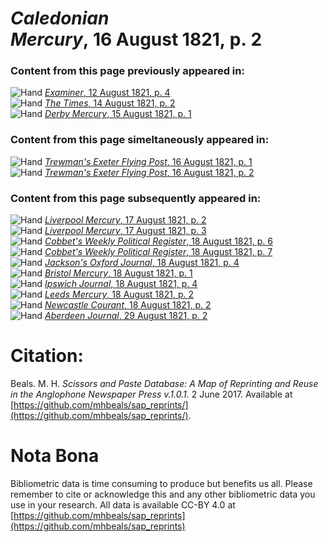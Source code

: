 # *Caledonian Mercury*, 16 August 1821, p. 2  
  
### Content from this page previously appeared in:  
![Hand](http://scissorsandpaste.net/wp-content/uploads/2017/06/smallhandpointer.png) [*Examiner*, 12 August 1821, p. 4](https://mhbeals.github.io/sap_html/Examiner/Examiner-12-August-1821-p-4)  
![Hand](http://scissorsandpaste.net/wp-content/uploads/2017/06/smallhandpointer.png) [*The Times*, 14 August 1821, p. 2](https://mhbeals.github.io/sap_html/The-Times/The-Times-14-August-1821-p-2)  
![Hand](http://scissorsandpaste.net/wp-content/uploads/2017/06/smallhandpointer.png) [*Derby Mercury*, 15 August 1821, p. 1](https://mhbeals.github.io/sap_html/Derby-Mercury/Derby-Mercury-15-August-1821-p-1)  
  
### Content from this page simeltaneously appeared in:  
![Hand](http://scissorsandpaste.net/wp-content/uploads/2017/06/smallhandpointer.png) [*Trewman's Exeter Flying Post*, 16 August 1821, p. 1](https://mhbeals.github.io/sap_html/Trewman's-Exeter-Flying-Post/Trewman's-Exeter-Flying-Post-16-August-1821-p-1)  
![Hand](http://scissorsandpaste.net/wp-content/uploads/2017/06/smallhandpointer.png) [*Trewman's Exeter Flying Post*, 16 August 1821, p. 2](https://mhbeals.github.io/sap_html/Trewman's-Exeter-Flying-Post/Trewman's-Exeter-Flying-Post-16-August-1821-p-2)  
  
### Content from this page subsequently appeared in:  
![Hand](http://scissorsandpaste.net/wp-content/uploads/2017/06/smallhandpointer.png) [*Liverpool Mercury*, 17 August 1821, p. 2](https://mhbeals.github.io/sap_html/Liverpool-Mercury/Liverpool-Mercury-17-August-1821-p-2)  
![Hand](http://scissorsandpaste.net/wp-content/uploads/2017/06/smallhandpointer.png) [*Liverpool Mercury*, 17 August 1821, p. 3](https://mhbeals.github.io/sap_html/Liverpool-Mercury/Liverpool-Mercury-17-August-1821-p-3)  
![Hand](http://scissorsandpaste.net/wp-content/uploads/2017/06/smallhandpointer.png) [*Cobbet's Weekly Political Register*, 18 August 1821, p. 6](https://mhbeals.github.io/sap_html/Cobbet's-Weekly-Political-Register/Cobbet's-Weekly-Political-Register-18-August-1821-p-6)  
![Hand](http://scissorsandpaste.net/wp-content/uploads/2017/06/smallhandpointer.png) [*Cobbet's Weekly Political Register*, 18 August 1821, p. 7](https://mhbeals.github.io/sap_html/Cobbet's-Weekly-Political-Register/Cobbet's-Weekly-Political-Register-18-August-1821-p-7)  
![Hand](http://scissorsandpaste.net/wp-content/uploads/2017/06/smallhandpointer.png) [*Jackson's Oxford Journal*, 18 August 1821, p. 4](https://mhbeals.github.io/sap_html/Jackson's-Oxford-Journal/Jackson's-Oxford-Journal-18-August-1821-p-4)  
![Hand](http://scissorsandpaste.net/wp-content/uploads/2017/06/smallhandpointer.png) [*Bristol Mercury*, 18 August 1821, p. 1](https://mhbeals.github.io/sap_html/Bristol-Mercury/Bristol-Mercury-18-August-1821-p-1)  
![Hand](http://scissorsandpaste.net/wp-content/uploads/2017/06/smallhandpointer.png) [*Ipswich Journal*, 18 August 1821, p. 4](https://mhbeals.github.io/sap_html/Ipswich-Journal/Ipswich-Journal-18-August-1821-p-4)  
![Hand](http://scissorsandpaste.net/wp-content/uploads/2017/06/smallhandpointer.png) [*Leeds Mercury*, 18 August 1821, p. 2](https://mhbeals.github.io/sap_html/Leeds-Mercury/Leeds-Mercury-18-August-1821-p-2)  
![Hand](http://scissorsandpaste.net/wp-content/uploads/2017/06/smallhandpointer.png) [*Newcastle Courant*, 18 August 1821, p. 2](https://mhbeals.github.io/sap_html/Newcastle-Courant/Newcastle-Courant-18-August-1821-p-2)  
![Hand](http://scissorsandpaste.net/wp-content/uploads/2017/06/smallhandpointer.png) [*Aberdeen Journal*, 29 August 1821, p. 2](https://mhbeals.github.io/sap_html/Aberdeen-Journal/Aberdeen-Journal-29-August-1821-p-2)  


# Citation: 

Beals. M. H. *Scissors and Paste Database: A Map of Reprinting and Reuse in the Anglophone Newspaper Press v.1.0.1.* 2 June 2017. Available at [https://github.com/mhbeals/sap_reprints/](https://github.com/mhbeals/sap_reprints/). 

# Nota Bona

Bibliometric data is time consuming to produce but benefits us all. Please remember to cite or acknowledge this and any other bibliometric data you use in your research. All data is available CC-BY 4.0 at [https://github.com/mhbeals/sap_reprints](https://github.com/mhbeals/sap_reprints)